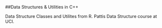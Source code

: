 
##Data Structures &amp; Utilities in C++

Data Structure Classes and Utilites from R. Pattis Data Structure course at UCI. 
